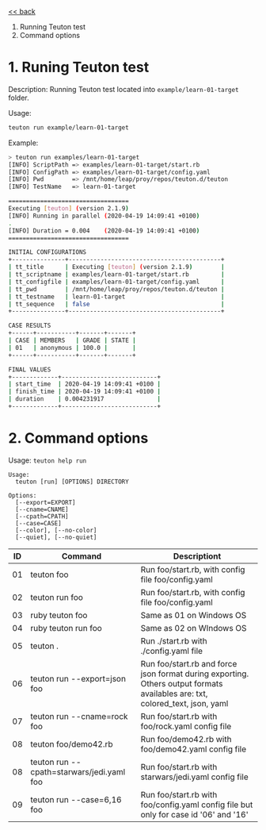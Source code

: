 
[<< back](README.md)

1. Running Teuton test
2. Command options

# 1. Runing Teuton test

Description: Running Teuton test located into `example/learn-01-target` folder.

Usage:

```bash
teuton run example/learn-01-target
```

Example:

```bash
> teuton run examples/learn-01-target
[INFO] ScriptPath => examples/learn-01-target/start.rb
[INFO] ConfigPath => examples/learn-01-target/config.yaml
[INFO] Pwd        => /mnt/home/leap/proy/repos/teuton.d/teuton
[INFO] TestName   => learn-01-target

==================================
Executing [teuton] (version 2.1.9)
[INFO] Running in parallel (2020-04-19 14:09:41 +0100)
.
[INFO] Duration = 0.004    (2020-04-19 14:09:41 +0100)
==================================

INITIAL CONFIGURATIONS
+---------------+-------------------------------------------+
| tt_title      | Executing [teuton] (version 2.1.9)        |
| tt_scriptname | examples/learn-01-target/start.rb         |
| tt_configfile | examples/learn-01-target/config.yaml      |
| tt_pwd        | /mnt/home/leap/proy/repos/teuton.d/teuton |
| tt_testname   | learn-01-target                           |
| tt_sequence   | false                                     |
+---------------+-------------------------------------------+

CASE RESULTS
+------+-----------+-------+-------+
| CASE | MEMBERS   | GRADE | STATE |
| 01   | anonymous | 100.0 |       |
+------+-----------+-------+-------+

FINAL VALUES
+-------------+---------------------------+
| start_time  | 2020-04-19 14:09:41 +0100 |
| finish_time | 2020-04-19 14:09:41 +0100 |
| duration    | 0.004231917               |
+-------------+---------------------------+
```

# 2. Command options

Usage: `teuton help run`

```
Usage:
  teuton [run] [OPTIONS] DIRECTORY

Options:
  [--export=EXPORT]        
  [--cname=CNAME]          
  [--cpath=CPATH]          
  [--case=CASE]            
  [--color], [--no-color]  
  [--quiet], [--no-quiet]     
```

| ID | Command              | Descriptiont |
| -- | -------------------- | ------------ |
| 01 | teuton foo           | Run foo/start.rb, with config file foo/config.yaml |
| 02 | teuton run foo      | Run foo/start.rb, with config file foo/config.yaml |
| 03 | ruby teuton foo      | Same as 01 on Windows OS |
| 04 | ruby teuton run foo | Same as 02 on WIndows OS |
| 05 | teuton . | Run ./start.rb with ./config.yaml file |
| 06 | teuton run --export=json foo | Run foo/start.rb and force json format during exporting. Others output formats availables are: txt, colored_text, json, yaml |
| 07 | teuton run --cname=rock foo | Run foo/start.rb with foo/rock.yaml config file |
| 08 | teuton foo/demo42.rb | Run foo/demo42.rb with foo/demo42.yaml config file |
| 08 | teuton run --cpath=starwars/jedi.yaml foo | Run foo/start.rb with starwars/jedi.yaml config file |
| 09 | teuton run --case=6,16 foo | Run foo/start.rb with foo/config.yaml config file but only for case id '06' and '16' |
